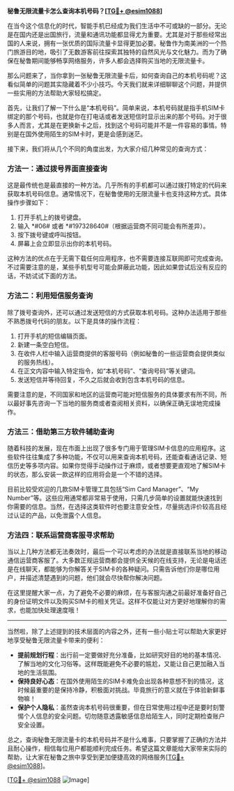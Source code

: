**秘鲁无限流量卡怎么查询本机号码？[[TG💪+ @esim1088](https://t.me/s/esim1088)]**

在当今这个信息化的时代，智能手机已经成为我们生活中不可或缺的一部分。无论是在国内还是出国旅行，流量和通讯功能都显得尤为重要。尤其是对于那些经常出国的人来说，拥有一张优质的国际流量卡显得更加必要。秘鲁作为南美洲的一个热门旅游目的地，吸引了无数游客前往探索其独特的自然风光与文化魅力。而为了确保在秘鲁期间能够畅享网络服务，许多人都会选择购买当地的无限流量卡。

那么问题来了，当你拿到一张秘鲁无限流量卡后，如何查询自己的本机号码呢？这看似简单的问题其实隐藏着不少小技巧。今天我们就来详细聊聊这个问题，并提供一些实用的方法帮助大家轻松搞定。

首先，让我们了解一下什么是“本机号码”。简单来说，本机号码就是指手机SIM卡绑定的那个号码，也就是你在打电话或者发送短信时显示出来的那个号码。对于很多人而言，尤其是在更换新卡之后，找到这个号码可能并不是一件容易的事情。特别是在国外使用陌生的SIM卡时，更是会感到迷茫。

接下来，我们将从几个不同的角度出发，为大家介绍几种常见的查询方式：

### 方法一：通过拨号界面直接查询

这是最传统也是最直接的一种方法。几乎所有的手机都可以通过拨打特定的代码来获取本机号码信息。通常情况下，在秘鲁使用的无限流量卡也支持这种方式。具体操作步骤如下：

1. 打开手机上的拨号键盘。
2. 输入 *#06# 或者 *#197328640#（根据运营商不同可能会有所差异）。
3. 按下拨号键或呼叫按钮。
4. 屏幕上会立即显示出你的本机号码。

这种方法的优点在于无需下载任何应用程序，也不需要连接互联网即可完成查询。不过需要注意的是，某些手机型号可能会屏蔽此功能，因此如果尝试后没有反应的话，不妨试试下面的方法。

### 方法二：利用短信服务查询

除了拨号查询外，还可以通过发送短信的方式获取本机号码。这种办法适用于那些不熟悉拨号代码的朋友。以下是具体的操作流程：

1. 打开手机的短信编辑页面。
2. 新建一条空白短信。
3. 在收件人栏中输入运营商提供的客服号码（例如秘鲁的一些运营商会提供类似的服务热线）。
4. 在正文内容中输入特定指令，如“本机号码”、“查询号码”等关键词。
5. 发送短信并等待回复，不久之后就会收到包含本机号码的信息。

需要注意的是，不同国家和地区的运营商可能对短信服务的具体要求有所不同，所以最好事先咨询一下当地的服务商或者查阅相关资料，以确保正确无误地完成操作。

### 方法三：借助第三方软件辅助查询

随着科技的发展，现在市面上出现了很多专门用于管理SIM卡信息的应用程序。这些软件往往集成了多种功能，不仅可以用来查询本机号码，还能查看通话记录、短信历史等多项内容。如果你觉得手动操作过于麻烦，或者想要更直观地了解SIM卡的状态，那么安装一款这样的应用将会是一个不错的选择。

目前比较受欢迎的几款SIM卡管理工具包括“Sim Card Manager”、“My Number”等。这些应用通常都非常易于使用，只需几步简单的设置就能快速找到你需要的信息。当然，在选择这类软件时也要注意安全性，尽量挑选评价较高且经过认证的产品，以免泄露个人信息。

### 方法四：联系运营商客服寻求帮助

当以上几种方法都无法奏效时，最后一个可以考虑的办法就是直接联系当地的移动通信运营商客服了。大多数正规运营商都会提供全天候的在线支持，无论是电话还是在线聊天，都能够为你解答关于SIM卡的各种疑问。只需告诉他们你是哪位用户，并描述清楚遇到的问题，他们就会尽快帮你解决问题。

在这里提醒大家一点，为了避免不必要的麻烦，在与客服沟通之前最好准备好自己的身份证明文件以及购买SIM卡的相关凭证。这样不仅能让对方更好地理解你的需求，也能加快处理速度哦！

---

当然啦，除了上述提到的技术层面的内容之外，还有一些小贴士可以帮助大家更好地享受秘鲁无限流量卡带来的便利：

- **提前规划行程**：出行前一定要做好充分准备，比如研究好目的地的基本情况、了解当地的文化习俗等。这样既能避免不必要的尴尬，又能让自己更加融入当地的生活氛围。
- **保持良好心态**：在国外使用陌生的SIM卡难免会出现各种意想不到的情况，这时候最重要的是保持冷静，积极面对挑战。毕竟旅行的意义就在于体验新鲜事物嘛！
- **保护个人隐私**：虽然查询本机号码很重要，但在日常使用过程中还是要时刻警惕个人信息的安全问题。切勿随意透露敏感信息给陌生人，同时定期检查账户安全设置。

总之，查询秘鲁无限流量卡的本机号码并不是什么难事，只要掌握了正确的方法并且耐心操作，相信每位用户都能顺利完成任务。希望这篇文章能给大家带来实际的帮助，让大家在秘鲁之旅中享受到更加便捷高效的网络服务[[TG💪+ @esim1088](https://t.me/s/esim1088)]。

[[TG💪+ @esim1088](https://t.me/s/esim1088) ![Image](https://i.postimg.cc/4NQfJmqS/Snipaste-2025-05-13-00-14-12.png)]